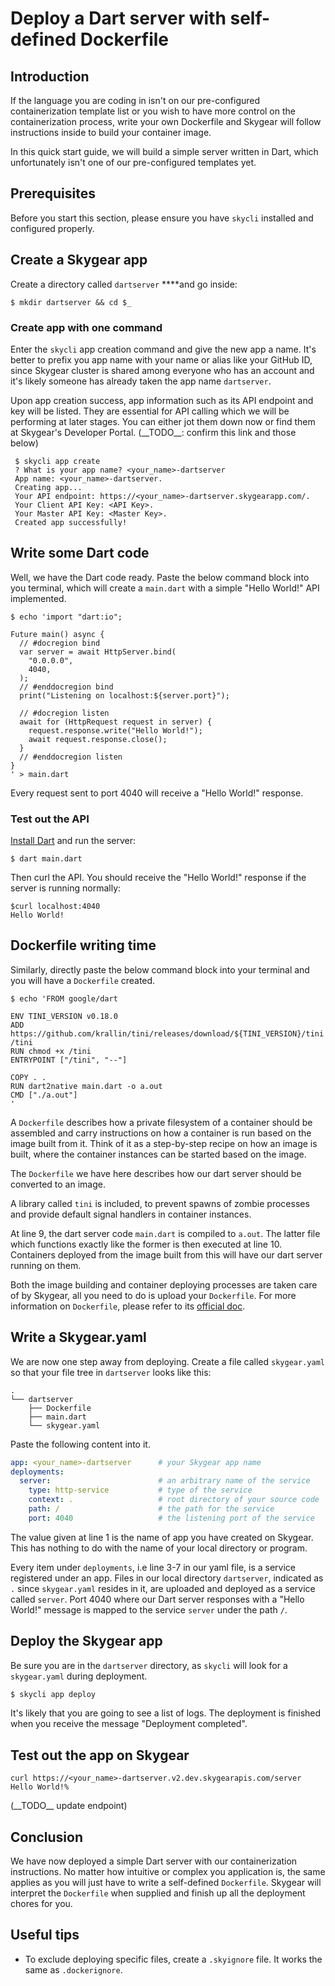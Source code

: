 # Deploy a Dart server with self-defined Dockerfile

## Introduction

If the language you are coding in isn't on our pre-configured containerization template list or you wish to have more control on the containerization process, write your own Dockerfile and Skygear will follow  instructions inside to build your container image.

In this quick start guide, we will build a simple server written in Dart, which unfortunately isn't one of our pre-configured templates yet.

## Prerequisites

Before you start this section, please ensure you have `skycli` installed and configured properly. 

## Create a Skygear app

Create a directory called `dartserver` ****and go inside:

```text
$ mkdir dartserver && cd $_
```

### Create app with one command

Enter the `skycli` app creation command and give the new app a name. It's better to prefix you app name with your name or alias like your GitHub ID, since Skygear cluster is shared among everyone who has an account and it's likely someone has already taken the app name `dartserver`.

Upon app creation success, app information such as its API endpoint and key will be listed. They are essential for API calling which we will be performing at later stages. You can either jot them down now or find them at Skygear's Developer Portal. \(\_\_TODO\_\_: confirm this link and those below\)

```text
 $ skycli app create
 ? What is your app name? <your_name>-dartserver
 App name: <your_name>-dartserver.
 Creating app...
 Your API endpoint: https://<your_name>-dartserver.skygearapp.com/.
 Your Client API Key: <API Key>.
 Your Master API Key: <Master Key>.
 Created app successfully!
```

## **Write some Dart code**

Well, we have the Dart code ready. Paste the below command block into you terminal, which will create a `main.dart` with a simple "Hello World!" API implemented.

```text
$ echo 'import "dart:io";

Future main() async {
  // #docregion bind
  var server = await HttpServer.bind(
    "0.0.0.0",
    4040,
  );
  // #enddocregion bind
  print("Listening on localhost:${server.port}");

  // #docregion listen
  await for (HttpRequest request in server) {
    request.response.write("Hello World!");
    await request.response.close();
  }
  // #enddocregion listen
}
' > main.dart
```

Every request sent to port 4040 will receive a "Hello World!" response.

### Test out the API 

[Install Dart](https://dart.dev/get-dart) and run the server: 

```text
$ dart main.dart
```

Then curl the API. You should receive the "Hello World!" response if the server is running normally:

```text
$curl localhost:4040
Hello World!
```

## Dockerfile writing time

 Similarly, directly paste the below command block into your terminal and you will have a `Dockerfile` created.

```text
$ echo 'FROM google/dart

ENV TINI_VERSION v0.18.0
ADD https://github.com/krallin/tini/releases/download/${TINI_VERSION}/tini /tini
RUN chmod +x /tini
ENTRYPOINT ["/tini", "--"]

COPY . .
RUN dart2native main.dart -o a.out
CMD ["./a.out"]
'
```

A `Dockerfile` describes how a private filesystem of a container should be assembled and carry instructions on how a container is run based on the image built from it. Think of it as a step-by-step recipe on how an image is built, where the container instances can be started based on the image. 

The `Dockerfile` we have here describes how our dart server should be converted to an image.

A library called `tini` is included, to prevent spawns of zombie processes and provide default signal handlers in container instances.

At line 9, the dart server code `main.dart` is compiled to `a.out`. The latter file which functions exactly like the former is then executed at line 10. Containers deployed from the image built from this will have our dart server running on them.

Both the image building and container deploying processes are taken care of by Skygear, all you need to do is upload your `Dockerfile`. For more information on `Dockerfile`, please refer to its [official doc](https://docs.docker.com/engine/reference/builder/). 

## **Write a Skygear.yaml**

We are now one step away from deploying. Create a file called `skygear.yaml` so that your file tree in `dartserver` looks like this:

```text
.
└── dartserver
    ├── Dockerfile
    ├── main.dart
    └── skygear.yaml
```

Paste the following content into it. 

```yaml
app: <your_name>-dartserver      # your Skygear app name
deployments:
  server:                        # an arbitrary name of the service
    type: http-service           # type of the service
    context: .                   # root directory of your source code
    path: /                      # the path for the service
    port: 4040                   # the listening port of the service
```

The value given at line 1 is the name of app you have created on Skygear. This has nothing to do with the name of your local directory or program. 

Every item under `deployments`, i.e line 3-7 in our yaml file, is a service registered under an app. Files in our local directory `dartserver`, indicated as `.` since `skygear.yaml` resides in it, are uploaded and deployed as a service called `server`. Port 4040 where our Dart server responses with a "Hello World!" message is mapped to the service `server` under the path `/`.

## Deploy the Skygear app

Be sure you are in the `dartserver` directory, as `skycli` will look for a `skygear.yaml` during deployment.

```bash
$ skycli app deploy
```

It's likely that you are going to see a list of logs. The deployment is finished when you receive the message "Deployment completed".

## **Test out the app on Skygear**

```text
curl https://<your_name>-dartserver.v2.dev.skygearapis.com/server
Hello World!%
```

\(\_\_TODO\_\_ update endpoint\)

##  Conclusion

We have now deployed a simple Dart server with our containerization instructions. No matter how intuitive or complex you application is, the same applies as you will just have to write a self-defined `Dockerfile`. Skygear will interpret the `Dockerfile` when supplied and finish up all the deployment chores for you.

## Useful tips

* To exclude deploying specific files, create a `.skyignore` file. It works the same as `.dockerignore`.


